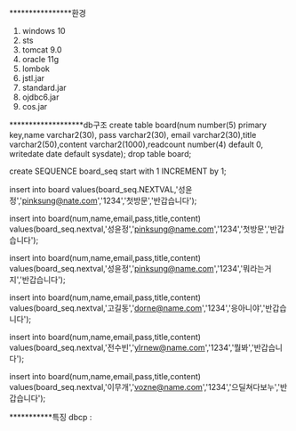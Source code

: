****************환경
1. windows 10
2. sts
3. tomcat 9.0
4. oracle 11g
5. lombok
6. jstl.jar
7. standard.jar
8. ojdbc6.jar
9. cos.jar


*******************db구조
create table board(num number(5) primary key,name varchar2(30), pass varchar2(30), email varchar2(30),title varchar2(50),content varchar2(1000),readcount number(4) default 0, writedate date default sysdate);
drop table board;

create SEQUENCE board_seq start with 1 INCREMENT by 1;

insert into board values(board_seq.NEXTVAL,'성윤정','pinksung@nate.com','1234','첫방문','반갑습니다');

insert into board(num,name,email,pass,title,content) values(board_seq.nextval,'성윤정','pinksung@name.com','1234','첫방문','반갑습니다');

insert into board(num,name,email,pass,title,content) values(board_seq.nextval,'성윤정','pinksung@name.com','1234','뭐라는거지','반갑습니다');


insert into board(num,name,email,pass,title,content) values(board_seq.nextval,'고길동','dorne@name.com','1234','응아니야','반갑습니다');


insert into board(num,name,email,pass,title,content) values(board_seq.nextval,'전수빈','ylrnew@name.com','1234','뭘봐','반갑습니다');


insert into board(num,name,email,pass,title,content) values(board_seq.nextval,'이무개','vozne@name.com','1234','으딜쳐다보누','반갑습니다');








***********특징
dbcp : <Resource auth="Container"
						driverClassName="oracle.jdbc.OracleDriver" maxIdle="10"
						maxTotal="20" maxWaitMillis="-1" name="jdbc/myoracle"
						password="tiger" type="javax.sql.DataSource"
						url="jdbc:oracle:thin:@127.0.0.1:1521:xe" username="scott" />